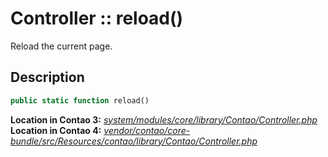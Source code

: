 
# Controller :: reload()

Reload the current page.


## Description

```php
public static function reload()
```

**Location in Contao 3:** [*system/modules/core/library/Contao/Controller.php*][contao3]<br>
**Location in Contao 4:** [*vendor/contao/core-bundle/src/Resources/contao/library/Contao/Controller.php*][contao4]


[contao3]: https://github.com/contao/core/blob/3.5.0/system/modules/core/library/Contao/Controller.php#L985-L1010
[contao4]: https://github.com/contao/core-bundle/blob/4.0.0/src/Resources/contao/library/Contao/Controller.php#L974-L993
